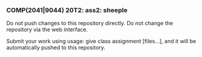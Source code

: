 ### COMP(2041|9044) 20T2: ass2: sheeple ###

Do not push changes to this repository directly.
Do not change the repository via the web interface.

Submit your work using usage: give class assignment [files...], and it will be automatically pushed to this repository.
